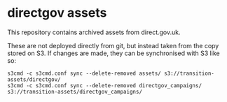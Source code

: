 directgov assets
================

This repository contains archived assets from direct.gov.uk. 

These are not deployed directly from git, but instead taken from the copy 
stored on S3. If changes are made, they can be synchronised with S3 like so:

    s3cmd -c s3cmd.conf sync --delete-removed assets/ s3://transition-assets/directgov/
    s3cmd -c s3cmd.conf sync --delete-removed directgov_campaigns/ s3://transition-assets/directgov_campaigns/
